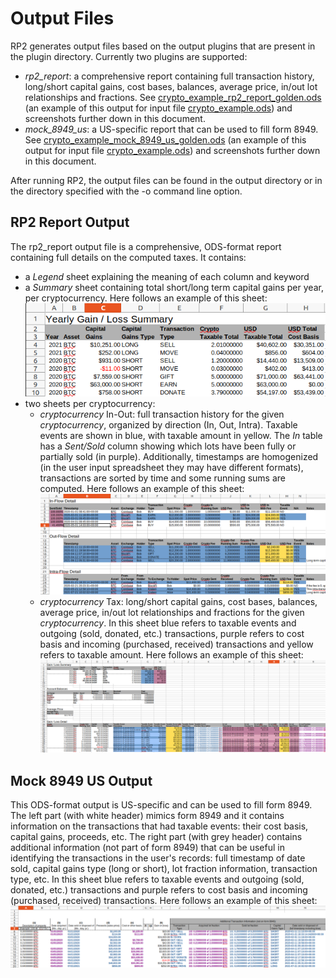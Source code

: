 # Output Files
RP2 generates output files based on the output plugins that are present in the plugin directory. Currently two plugins are supported:
- *rp2_report*: a comprehensive report containing full transaction history, long/short capital gains, cost bases, balances, average price, in/out lot relationships and fractions. See [crypto_example_rp2_report_golden.ods](../input/golden/crypto_example_rp2_report_golden.ods) (an example of this output for input file [crypto_example.ods](../input/crypto_example.ods)) and screenshots further down in this document.
- *mock_8949_us*: a US-specific report that can be used to fill form 8949. See [crypto_example_mock_8949_us_golden.ods](input/golden/crypto_example_mock_8949_us_golden.ods) (an example of this output for input file [crypto_example.ods](../input/crypto_example.ods)) and screenshots further down in this document.

After running RP2, the output files can be found in the output directory or in the directory specified with the -o command line option.

## RP2 Report Output
The rp2_report output file is a comprehensive, ODS-format report containing full details on the computed taxes. It contains:
- a *Legend* sheet explaining the meaning of each column and keyword
- a *Summary* sheet containing total short/long term capital gains per year, per cryptocurrency. Here follows an example of this sheet: ![RP2 report summary example](images/rp2_report_output_summary.png)
- two sheets per cryptocurrency:
  - *cryptocurrency* In-Out: full transaction history for the given *cryptocurrency*, organized by direction (In, Out, Intra). Taxable events are shown in blue, with taxable amount in yellow. The *In* table has a *Sent/Sold* column showing which lots have been fully or partially sold (in purple). Additionally, timestamps are homogenized (in the user input spreadsheet they may have different formats), transactions are sorted by time and some running sums are computed. Here follows an example of this sheet: ![RP2 report in-out example](images/rp2_report_output_in_out.png)
  - *cryptocurrency* Tax: long/short capital gains, cost bases, balances, average price, in/out lot relationships and fractions for the given *cryptocurrency*. In this sheet blue refers to taxable events and outgoing (sold, donated, etc.) transactions, purple refers to cost basis and incoming (purchased, received) transactions and yellow refers to taxable amount. Here follows an example of this sheet: ![RP2 report tax example](images/rp2_report_output_tax.png)

## Mock 8949 US Output
This ODS-format output is US-specific and can be used to fill form 8949. The left part (with white header) mimics form 8949 and it contains information on the transactions that had taxable events: their cost basis, capital gains, proceeds, etc. The right part (with grey header) contains additional information (not part of form 8949) that can be useful in identifying the transactions in the user's records: full timestamp of date sold, capital gains type (long or short), lot fraction information, transaction type, etc. In this sheet blue refers to taxable events and outgoing (sold, donated, etc.) transactions and purple refers to cost basis and incoming (purchased, received) transactions. Here follows an example of this sheet: ![mock 8949 us output](images/mock_8949_us_output.png)

